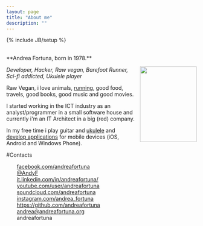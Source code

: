 ```yaml
---
layout: page
title: "About me"
description: ""
---
```

{% include JB/setup %}



<br/>
**Andrea Fortuna, born in 1978.**

<a href="http://4.bp.blogspot.com/-Gcum7xipqJI/USoINw-e-kI/AAAAAAAAEaI/PtjVufUBil8/s1600/AndyF2_small.jpg" imageanchor="1" style="clear: right; float: right; margin-bottom: 1em; margin-left: 1em;"><img src="http://4.bp.blogspot.com/-Gcum7xipqJI/USoINw-e-kI/AAAAAAAAEaI/PtjVufUBil8/s200/AndyF2_small.jpg" border="0" height="200" width="150"></a>

*Developer, Hacker, Raw vegan, Barefoot Runner, Sci-fi addicted, Ukulele player*

Raw Vegan, i love animals, [running](/running/), good food, travels, good books, good music and good movies.

I started working in the ICT industry as an analyst/programmer in a small software house and currently i'm an IT Architect in a big (red) company.

In my free time i play guitar and [ukulele](/ukulele/) and [develop applications](portfolio.html) for mobile devices (iOS, Android and Windows Phone).


#Contacts

<ul  style="list-style-type: none;">
<li><i class="fa fa-facebook"></i>&nbsp;<a href="https://www.facebook.com/andreafortuna" target="_blank">facebook.com/andreafortuna</a></li>
<li><i class="fa fa-twitter"></i>&nbsp;<a href="https://twitter.com/AndyF" target="_blank">@AndyF</a></li>
<li><i class="fa fa-linkedin"></i>&nbsp;<a href="http://it.linkedin.com/in/andreafortuna/" target="_blank">it.linkedin.com/in/andreafortuna/</a></li>
<li><i class="fa fa-youtube"></i>&nbsp;<a href="https://www.youtube.com/user/andreafortuna" rel="me">youtube.com/user/andreafortuna</a></li>
<li><i class="fa fa-soundcloud"></i>&nbsp;<a href="https://soundcloud.com/andreafortuna" rel="me">soundcloud.com/andreafortuna</a></li>
<li><i class="fa fa-instagram"></i>&nbsp;<a href="http://instagram.com/andrea_fortuna" target="_blank">instagram.com/andrea_fortuna</a></li>
<li><i class="fa fa-github"></i>&nbsp;<a href="https://github.com/andreafortuna">https://github.com/andreafortuna</a></li>
<li><i class="fa fa-envelope"></i>&nbsp;<a href="mailto:andrea@andreafortuna.org" target="_blank">andrea@andreafortuna.org</a></li>
<li><i class="fa fa-skype"></i>&nbsp;andreafortuna</li>
</ul>


<div style="clear: both;"></div>


